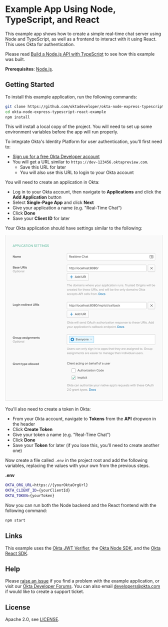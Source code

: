 # Example App Using Node, TypeScript, and React

This example app shows how to create a simple real-time chat server using Node and TypeScript, as well as a frontend to interact with it using React. This uses Okta for authentication.

Please read [Build a Node.js API with TypeScript](https://developer.okta.com/blog/2019/05/07/nodejs-typescript-api) to see how this example was built.

**Prerequisites**: [Node.js](https://nodejs.org/en/).

## Getting Started

To install this example application, run the following commands:

```bash
git clone https://github.com/oktadeveloper/okta-node-express-typescript-react-example.git
cd okta-node-express-typescript-react-example
npm install
```

This will install a local copy of the project. You will need to set up some environment variables before the app will run properly.

To integrate Okta's Identity Platform for user authentication, you'll first need to:

* [Sign up for a free Okta Developer account](https://www.okta.com/developer/signup/)
* You will get a URL similar to `https://dev-123456.oktapreview.com`.
  * Save this URL for later
  * You will also use this URL to login to your Okta account

You will need to create an application in Okta:

* Log in to your Okta account, then navigate to **Applications** and click the **Add Application** button
* Select **Single-Page App** and click **Next**
* Give your application a name (e.g. "Real-Time Chat")
* Click **Done**
* Save your **Client ID** for later

Your Okta application should have settings similar to the following:

![Okta Application Settings](images/okta-app-settings.png)

You'll also need to create a token in Okta:

* From your Okta account, navigate to **Tokens** from the **API** dropwon in the header
* Click **Create Token**
* Give your token a name (e.g. "Real-Time Chat")
* Click **Done**
* Save your **Token** for later (if you lose this, you'll need to create another one)

Now create a file called `.env` in the project root and add the following variables, replacing the values with your own from the previous steps.

**.env**
```bash
OKTA_ORG_URL=https://{yourOktaOrgUrl}
OKTA_CLIENT_ID={yourClientId}
OKTA_TOKEN={yourToken}
```

Now you can run both the Node backend and the React frontend with the following command:

```bash
npm start
```

## Links

This example uses the [Okta JWT Verifier](https://github.com/okta/okta-oidc-js/tree/master/packages/jwt-verifier), the [Okta Node SDK](https://github.com/okta/okta-sdk-nodejs), and the [Okta React SDK](https://github.com/okta/okta-oidc-js/tree/master/packages/okta-react).

## Help

Please [raise an issue](https://github.com/oktadeveloper/okta-node-express-typescript-react-example/issues) if you find a problem with the example application, or visit our [Okta Developer Forums](https://devforum.okta.com/). You can also email [developers@okta.com](mailto:developers@okta.com) if would like to create a support ticket.

## License

Apache 2.0, see [LICENSE](LICENSE).

